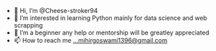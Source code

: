 - 👋 Hi, I’m @Cheese-stroker94
- 👀 I’m interested in learning Python mainly for data science and web scrapping
- 🌱 I’m a beginner any help or mentorship will be greatley appreciated 
- 📫 How to reach me ...mihirgoswami1396@gmail.com

<!---
Cheese-stroker94/Cheese-stroker94 is a ✨ special ✨ repository because its `README.md` (this file) appears on your GitHub profile.
You can click the Preview link to take a look at your changes.
--->
